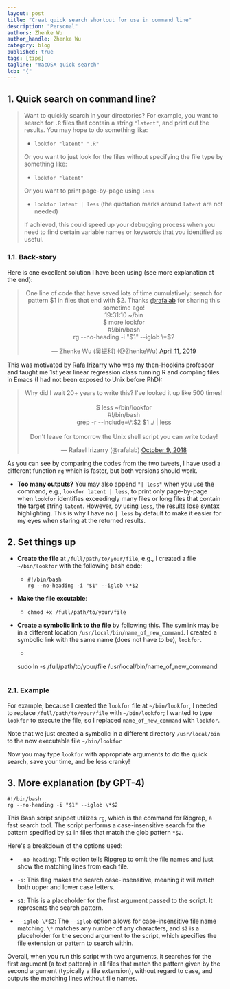 ```yaml
---
layout: post
title: "Creat quick search shortcut for use in command line"
description: "Personal"
authors: Zhenke Wu
author_handle: Zhenke Wu
category: blog
published: true
tags: [tips]
tagline: "macOSX quick search"
lcb: "{"
---
```


## 1. Quick search on command line?

>Want to quickly search in your directories? For example, you want to search for `.R` files that contain a string `"latent"`, and print out the results. You may hope to do something like:
>
>- `lookfor "latent" ".R"`
>
>Or you want to just look for the files without specifying the file type by something like:
>
>- `lookfor "latent"`
>
>Or you want to print page-by-page using `less`
>
>- `lookfor latent | less` (the quotation marks around `latent` are not needed)
>
>If achieved, this could speed up your debugging process when you need to find certain variable names or keywords that you identified as useful. 


### 1.1. Back-story

Here is one excellent solution I have been using (see more explanation at the end):

<div class='jekyll-twitter-plugin' align="center">
<blockquote class="twitter-tweet" data-width="500"><p lang="en" dir="ltr">One line of code that have saved lots of time cumulatively: search for pattern $1 in files that end with $2. Thanks <a href="https://twitter.com/rafalab?ref_src=twsrc%5Etfw">@rafalab</a> for sharing this sometime ago!<br />19:31:10  ~/bin<br />$ more lookfor<br />#!/bin/bash<br />rg --no-heading -i &quot;$1&quot; --iglob \*$2</p>&mdash; Zhenke Wu (吴振科) (@ZhenkeWu) <a href="https://twitter.com/ZhenkeWu/status/1116485061745025024?ref_src=twsrc%5Etfw">April 11, 2019</a></blockquote>
<script async="" src="https://platform.twitter.com/widgets.js" charset="utf-8"></script>
</div>

This was motivated by [Rafa Irizarry](https://rafalab.dfci.harvard.edu/) who was my then-Hopkins profesoor and taught me 1st year linear regression class running R and compling files in Emacs (I had not been exposed to Unix before PhD):

<div class='jekyll-twitter-plugin' align="center">
<blockquote class="twitter-tweet" data-width="500"><p lang="en" dir="ltr">Why did I wait 20+ years to write this? I&#39;ve looked it up like 500 times!<br /><br />$ less ~/bin/lookfor<br />#!/bin/bash<br />grep -r --include=\*.$2 $1 ./ | less<br /><br />Don&#39;t leave for tomorrow the Unix shell script you can write today!</p>&mdash; Rafael Irizarry (@rafalab) <a href="https://twitter.com/rafalab/status/1049686211391045632?ref_src=twsrc%5Etfw">October 9, 2018</a></blockquote>
<script async="" src="https://platform.twitter.com/widgets.js" charset="utf-8"></script>

</div>

As you can see by comparing the codes from the two tweets, I have used a different function `rg` which is faster, but both versions should work. 

  - **Too many outputs?** You may also append `"| less"` when you use the command, e.g., `lookfor latent | less`, to print only page-by-page when `lookfor` identifies exceedingly many files or long files that contain the target string `latent`. However, by using `less`, the results lose syntax highlighting. This is why I have no `| less` by default to make it easier for my eyes when staring at the returned results.


## 2. Set things up

- **Create the file** at `/full/path/to/your/file`, e.g., I created a file `~/bin/lookfor` with the following bash code:
  - ```
    #!/bin/bash
    rg --no-heading -i "$1" --iglob \*$2	
    ```
- **Make the file excutable**: 
  - ```
    chmod +x /full/path/to/your/file
    ```

- **Create a symbolic link to the file** by  following [this](https://askubuntu.com/questions/427818/how-to-run-scripts-without-typing-the-full-path). The symlink may be in a different location `/usr/local/bin/name_of_new_command`. I created a symbolic link with the same name (does not have to be), `lookfor`. 
  - ```
  sudo ln -s /full/path/to/your/file /usr/local/bin/name_of_new_command
  ```

### 2.1. Example

For example, because I created the `lookfor` file at `~/bin/lookfor`, I needed to replace `/full/path/to/your/file` with `~/bin/lookfor`; I wanted to type `lookfor` to execute the file, so I replaced `name_of_new_command` with `lookfor`. 

Note that we just created a symbolic in a different directory `/usr/local/bin` to the now executable file `~/bin/lookfor`

Now you may type `lookfor` with appropriate arguments to do the quick search, save your time, and be less cranky!

## 3. More explanation (by GPT-4)

```
#!/bin/bash
rg --no-heading -i "$1" --iglob \*$2	
```

This Bash script snippet utilizes `rg`, which is the command for Ripgrep, a fast search tool. The script performs a case-insensitive search for the pattern specified by `$1` in files that match the glob pattern `*$2`.

Here's a breakdown of the options used:

- `--no-heading`: This option tells Ripgrep to omit the file names and just show the matching lines from each file.

- `-i`: This flag makes the search case-insensitive, meaning it will match both upper and lower case letters.

- `$1`: This is a placeholder for the first argument passed to the script. It represents the search pattern.

- `--iglob \*$2`: The `--iglob` option allows for case-insensitive file name matching. `\*` matches any number of any characters, and `$2` is a placeholder for the second argument to the script, which specifies the file extension or pattern to search within.

Overall, when you run this script with two arguments, it searches for the first argument (a text pattern) in all files that match the pattern given by the second argument (typically a file extension), without regard to case, and outputs the matching lines without file names.